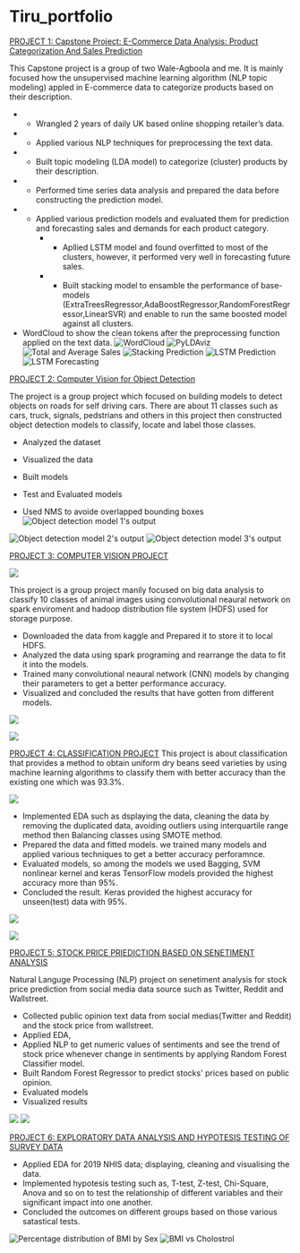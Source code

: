# Tiru_portfolio   

[PROJECT 1: Capstone Project: E-Commerce Data Analysis: Product Categorization And Sales Prediction]( https://github.com/Wale-Agboola/UMBC_CAPSTONE_2022/blob/main/Capstone_Product_Categorization_Sales_Prediction.ipynb)

This Capstone project is a group of two Wale-Agboola and me. It is mainly focused how the unsupervised machine learning algorithm (NLP topic modeling) appled in E-commerce data to categorize products based on their description.

*	- Wrangled 2 years of daily UK based online shopping retailer’s data.
*	- Applied various NLP techniques for preprocessing the text data.
*	- Built topic modeling (LDA model) to categorize (cluster) products by their description. 
*	- Performed time series data analysis and prepared the data before constructing the prediction model.
*	- Applied various prediction models and evaluated them for prediction and forecasting sales and demands for each product category.
      *	- Apllied LSTM model and found overfitted to most of the clusters, however, it performed very well in forecasting future sales.
      *	- Built stacking model to ensamble the performance of base-models (ExtraTreesRegressor,AdaBoostRegressor,RandomForestRegressor,LinearSVR) and enable to run the same boosted model against all clusters.
* WordCloud to show the clean tokens after the preprocessing function applied on the text data.
![WordCloud](https://github.com/twubghub/Tiru_portfolio/blob/main/images/wordcloud.png) 
![PyLDAviz](https://github.com/twubghub/Tiru_portfolio/blob/main/images/pyldavis.png)
![Total and Average Sales](https://github.com/twubghub/Tiru_portfolio/blob/main/images/sales.png)
![Stacking Prediction](https://github.com/twubghub/Tiru_portfolio/blob/main/images/stacking.png)
![LSTM Prediction](https://github.com/twubghub/Tiru_portfolio/blob/main/images/LSTM_prediction.png)
![LSTM Forecasting](https://github.com/twubghub/Tiru_portfolio/blob/main/images/LSTM_forecasting.png)


[PROJECT 2: Computer Vision for Object Detection](https://github.com/twubghub/All_projects/blob/main/Deep_Learning_project_final.ipynb)


 The project is a group project which focused on building models to detect objects on roads for self driving cars. There are about 11 classes such as cars, truck, signals, pedstrians and others in this project then constructed object detection models to classify, locate and label those classes. 


* Analyzed the dataset

* Visualized the data

* Built models

* Test and Evaluated models

* Used NMS to avoide overlapped bounding boxes
![Object detection model 1's output](https://github.com/twubghub/Tiru_portfolio/blob/main/images/object_detection.png)

![Object detection model 2's output](https://github.com/twubghub/Tiru_portfolio/blob/main/images/object_detecion2.png)
![Object detection model 3's output](https://github.com/twubghub/Tiru_portfolio/blob/main/images/object_detection3.png)

[PROJECT 3: COMPUTER VISION PROJECT](https://github.com/twubghub/All_projects/blob/main/Project%203_Computer_Vision.ipynb)

![](https://github.com/twubghub/Tiru_portfolio/blob/main/images/Computer_Vision_pic.png)

This project is a group project manily focused on big data analysis to classify 10 classes of animal images using convolutional neaural network on spark enviroment and hadoop distribution file system (HDFS) used for storage purpose.
 * Downloaded the data from kaggle and Prepared it to store it to local HDFS.
 *  Analyzed the data using spark programing and rearrange the data to fit it into the models.
 *  Trained many convolutional neaural network (CNN) models by changing their parameters to get a better performance accuracy.
 *  Visualized and concluded the results that have gotten from different models.
 
 ![](https://github.com/twubghub/Tiru_portfolio/blob/main/images/heatmap_port.png)
 
 
 ![](https://github.com/twubghub/Tiru_portfolio/blob/main/images/Acccuracy_Curve_Port.png)



[PROJECT 4: CLASSIFICATION PROJECT](https://github.com/twubghub/All_projects/blob/main/Project4_DryBeanData.ipynb)
This project is about classification that provides a method to obtain uniform dry beans seed varieties by using machine learning algorithms to classify them with better accuracy than the existing one which was 93.3%.

![](https://github.com/twubghub/Tiru_portfolio/blob/main/images/DryBeans_image.png)
* Implemented EDA such as dsplaying the data, cleaning the data by removing the duplicated data, avoiding outliers using interquartile range method then Balancing classes using SMOTE method.
* Prepared the data and fitted models. we trained many models and applied various techniques to get a better accuracy perforamnce.
* Evaluated  models, so among the models we used Bagging, SVM nonlinear kernel and keras TensorFlow models provided the highest accuracy more than 95%. 
* Concluded the result. Keras provided the highest accuracy for unseen(test) data with 95%.

![](https://github.com/twubghub/Tiru_portfolio/blob/main/images/SVM_Classifier_Port.png)

![](https://github.com/twubghub/Tiru_portfolio/blob/main/images/Training%20and%20validation%20curve_Port.png)

[PROJECT 5: STOCK PRICE PRIEDICTION BASED ON SENETIMENT ANALYSIS](https://github.com/twubghub/All_projects/blob/main/NLP_Project_model_Final%20(1).ipy)

Natural Languge Processing (NLP) project on senetiment analysis for stock price prediction from social media data source such as Twitter, Reddit and Wallstreet.
* Collected public opinion text data from social medias(Twitter and Reddit) and the stock price from wallstreet.
* Applied EDA, 
* Applied NLP to get numeric values of sentiments and see the trend of stock price whenever change in sentiments by applying Random Forest Classifier model.
* Built Random Forest Regressor to predict stocks' prices based on public opinion.
*  Evaluated models
*  Visualized results

![](https://github.com/twubghub/Tiru_portfolio/blob/main/images/Reddit.png)
![](https://github.com/twubghub/Tiru_portfolio/blob/main/images/Apple_stock.png)

[PROJECT 6: EXPLORATORY DATA ANALYSIS AND HYPOTESIS TESTING OF SURVEY DATA](https://github.com/twubghub/All_projects/blob/main/project_1_Notebook.ipynb)

* Applied EDA for 2019 NHIS data; displaying, cleaning and visualising the data.
* Implemented hypotesis testing such as, T-test, Z-test, Chi-Square, Anova and so on to test the relationship of different variables and their significant impact into one   another.
* Concluded the outcomes on different groups based on those various satastical tests.

![Percentage distribution of BMI by Sex](https://github.com/twubghub/Tiru_portfolio/blob/main/images/prot-graph.png)
![BMI vs Cholostrol](https://github.com/twubghub/Tiru_portfolio/blob/main/images/Cholostrol_port.png)

